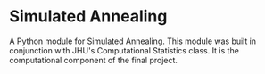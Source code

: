 # Simulated Annealing
A Python module for Simulated Annealing. This module was built in conjunction with JHU's Computational Statistics class. It is the computational component of the final project.
